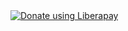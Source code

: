 <script src="https://liberapay.com/sub3suite/widgets/button.js">
</script>
<noscript>
<a href="https://liberapay.com/sub3suite/donate">
<img alt="Donate using Liberapay" src="https://liberapay.com/assets/widgets/donate.svg">
</a>
</noscript>